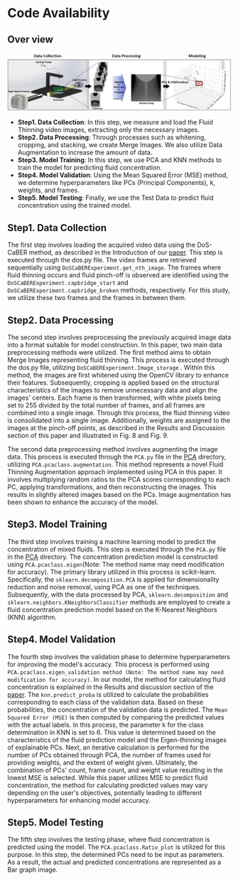 # Code Availability



## Over view
<img src="./mcplexpt/Figure/Readme_figure1.png" width="1100" />

* **Step1. Data Collection**: In this step, we measure and load the Fluid Thinning video images, extracting only the necessary images.
* **Step2. Data Processing**: Through processes such as whitening, cropping, and stacking, we create Merge Images. We also utilize Data Augmentation to increase the amount of data.
* **Step3. Model Training**: In this step, we use PCA and KNN methods to train the model for predicting fluid concentration.
* **Step4. Model Validation**: Using the Mean Squared Error (MSE) method, we determine hyperparameters like PCs (Principal Components), k, weights, and frames.
* **Step5. Model Testing**: Finally, we use the Test Data to predict fluid concentration using the trained model.


## Step1. Data Collection
The first step involves loading the acquired video data using the DoS-CaBER method, as described in the Introduction of our [paper](https://epicgit.snu.ac.kr/ttackpool/paper_minhyuckim_eigen_thinning/-/blob/main/sn-article.pdf). This step is executed through the dos.py file. The video frames are retrieved sequentially using `DoSCaBERExperiment.get_nth_image`. The frames where fluid thinning occurs and fluid pinch-off is observed are identified using the `DoSCaBERExperiment.capbridge_start` and `DoSCaBERExperiment.capbridge_broken` methods, respectively. For this study, we utilize these two frames and the frames in between them.


## Step2. Data Processing
The second step involves preprocessing the previously acquired image data into a format suitable for model construction. In this paper, two main data preprocessing methods were utilized. The first method aims to obtain Merge Images representing fluid thinning. This process is executed through the dos.py file, utilizing `DoSCaBERExperiment.Image_storage` . Within this method, the images are first whitened using the OpenCV library to enhance their features. Subsequently, cropping is applied based on the structural characteristics of the images to remove unnecessary data and align the images' centers. Each frame is then transformed, with white pixels being set to 255 divided by the total number of frames, and all frames are combined into a single image. Through this process, the fluid thinning video is consolidated into a single image. Additionally, weights are assigned to the images at the pinch-off points, as described in the Results and Discussion section of this paper and illustrated in Fig. 8 and Fig. 9.

The second data preprocessing method involves augmenting the image data. This process is executed through the `PCA.py` file in the [PCA]((https://epicgit.snu.ac.kr/ttackpool/code-availability.git)) directory, utilizing `PCA.pcaclass.augmentation`. This method represents a novel Fluid Thinning Augmentation approach implemented using PCA in this paper. It involves multiplying random ratios to the PCA scores corresponding to each PC, applying transformations, and then reconstructing the images. This results in slightly altered images based on the PCs. Image augmentation has been shown to enhance the accuracy of the model.

## Step3. Model Training
The third step involves training a machine learning model to predict the concentration of mixed fluids. This step is executed through the `PCA.py` file in the [PCA]((https://epicgit.snu.ac.kr/ttackpool/code-availability.git)) directory. The concentration prediction model is constructed using `PCA.pcaclass.eigen`(Note: The method name may need modification for accuracy). The primary library utilized in this process is scikit-learn. Specifically, the `sklearn.decomposition.PCA` is applied for dimensionality reduction and noise removal, using PCA as one of the techniques. Subsequently, with the data processed by PCA, `sklearn.decomposition` and `sklearn.neighbors.KNeighborsClassifier` methods are employed to create a fluid concentration prediction model based on the K-Nearest Neighbors (KNN) algorithm.


## Step4. Model Validation
The fourth step involves the validation phase to determine hyperparameters for improving the model's accuracy. This process is performed using `PCA.pcaclass.eigen_validation method (Note: The method name may need modification for accuracy)`. In our model, the method for calculating fluid concentration is explained in the Results and discussion section of the [paper](https://epicgit.snu.ac.kr/ttackpool/paper_minhyuckim_eigen_thinning/-/blob/main/sn-article.pdf). The `knn.predict_proba` is utilized to calculate the probabilities corresponding to each class of the validation data. Based on these probabilities, the concentration of the validation data is predicted. The `Mean Squared Error (MSE)` is then computed by comparing the predicted values with the actual labels. In this process, the parameter k for the class determination in KNN is set to 6. This value is determined based on the characteristics of the fluid prediction model and the Eigen-thinning images of explainable PCs.
Next, an iterative calculation is performed for the number of PCs obtained through PCA, the number of frames used for providing weights, and the extent of weight given. Ultimately, the combination of PCs' count, frame count, and weight value resulting in the lowest MSE is selected. While this paper utilizes MSE to predict fluid concentration, the method for calculating predicted values may vary depending on the user's objectives, potentially leading to different hyperparameters for enhancing model accuracy.


## Step5. Model Testing
The fifth step involves the testing phase, where fluid concentration is predicted using the model. The `PCA.pcaclass.Ratio_plot` is utilized for this purpose. In this step, the determined PCs need to be input as parameters. As a result, the actual and predicted concentrations are represented as a Bar graph image.


